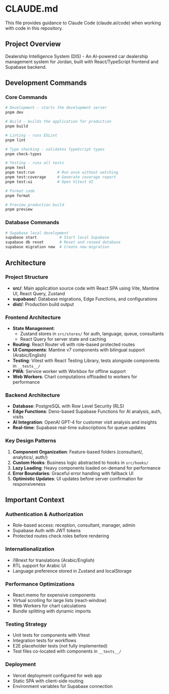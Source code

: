 # CLAUDE.md

This file provides guidance to Claude Code (claude.ai/code) when working with code in this repository.

## Project Overview

Dealership Intelligence System (DIS) - An AI-powered car dealership management system for Jordan, built with React/TypeScript frontend and Supabase backend.

## Development Commands

### Core Commands
```bash
# Development - starts the development server
pnpm dev

# Build - builds the application for production
pnpm build

# Linting - runs ESLint 
pnpm lint

# Type checking - validates TypeScript types
pnpm check-types

# Testing - runs all tests
pnpm test
pnpm test:run          # Run once without watching
pnpm test:coverage     # Generate coverage report
pnpm test:ui           # Open Vitest UI

# Format code
pnpm format

# Preview production build
pnpm preview
```

### Database Commands
```bash
# Supabase local development
supabase start          # Start local Supabase
supabase db reset       # Reset and reseed database
supabase migration new  # Create new migration
```

## Architecture

### Project Structure
- **src/**: Main application source code with React SPA using Vite, Mantine UI, React Query, Zustand
- **supabase/**: Database migrations, Edge Functions, and configurations
- **dist/**: Production build output

### Frontend Architecture
- **State Management**: 
  - Zustand stores in `src/stores/` for auth, language, queue, consultants
  - React Query for server state and caching
- **Routing**: React Router v6 with role-based protected routes
- **UI Components**: Mantine v7 components with bilingual support (Arabic/English)
- **Testing**: Vitest with React Testing Library, tests alongside components in `__tests__/`
- **PWA**: Service worker with Workbox for offline support
- **Web Workers**: Chart computations offloaded to workers for performance

### Backend Architecture
- **Database**: PostgreSQL with Row Level Security (RLS)
- **Edge Functions**: Deno-based Supabase Functions for AI analysis, auth, visits
- **AI Integration**: OpenAI GPT-4 for customer visit analysis and insights
- **Real-time**: Supabase real-time subscriptions for queue updates

### Key Design Patterns
1. **Component Organization**: Feature-based folders (consultant/, analytics/, auth/)
2. **Custom Hooks**: Business logic abstracted to hooks in `src/hooks/`
3. **Lazy Loading**: Heavy components loaded on-demand for performance
4. **Error Boundaries**: Graceful error handling with fallback UI
5. **Optimistic Updates**: UI updates before server confirmation for responsiveness

## Important Context

### Authentication & Authorization
- Role-based access: reception, consultant, manager, admin
- Supabase Auth with JWT tokens
- Protected routes check roles before rendering

### Internationalization
- i18next for translations (Arabic/English)
- RTL support for Arabic UI
- Language preference stored in Zustand and localStorage

### Performance Optimizations
- React.memo for expensive components
- Virtual scrolling for large lists (react-window)
- Web Workers for chart calculations
- Bundle splitting with dynamic imports

### Testing Strategy
- Unit tests for components with Vitest
- Integration tests for workflows
- E2E placeholder tests (not fully implemented)
- Test files co-located with components in `__tests__/`

### Deployment
- Vercel deployment configured for web app
- Static SPA with client-side routing
- Environment variables for Supabase connection